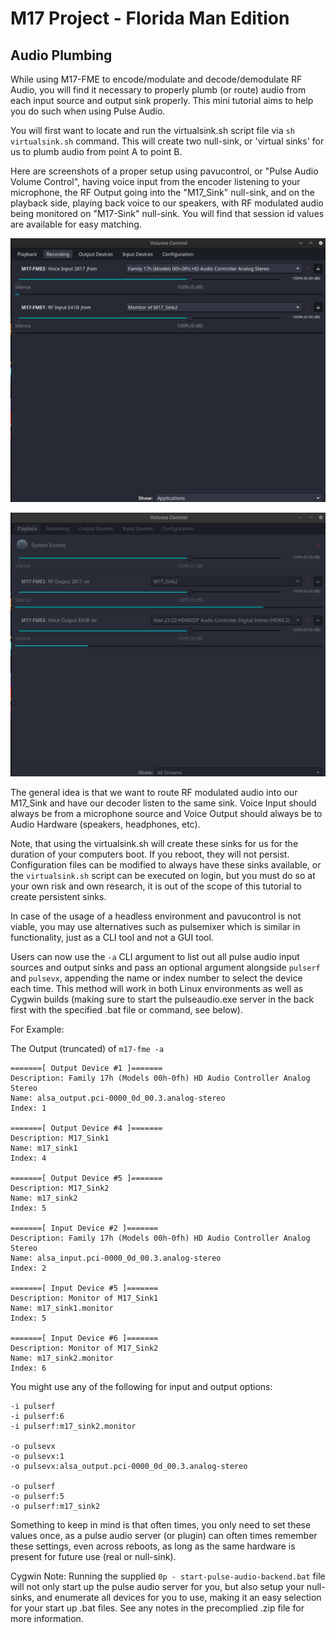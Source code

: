 
# M17 Project - Florida Man Edition

## Audio Plumbing

While using M17-FME to encode/modulate and decode/demodulate RF Audio, you will find it necessary to properly plumb (or route) audio from each input source and output sink properly. This mini tutorial aims to help you do such when using Pulse Audio.

You will first want to locate and run the virtualsink.sh script file via `sh virtualsink.sh` command. This will create two null-sink, or 'virtual sinks' for us to plumb audio from point A to point B. 

Here are screenshots of a proper setup using pavucontrol, or "Pulse Audio Volume Control", having voice input from the encoder listening to your microphone, the RF Output going into the "M17_Sink" null-sink, and on the playback side, playing back voice to our speakers, with RF modulated audio being monitored on "M17-Sink" null-sink. You will find that session id values are available for easy matching.

![Audio 1](https://github.com/lwvmobile/m17-fme/blob/main/pavucontrol_plumbing1.png)

![Audio 2](https://github.com/lwvmobile/m17-fme/blob/main/pavucontrol_plumbing2.png)

The general idea is that we want to route RF modulated audio into our M17_Sink and have our decoder listen to the same sink. Voice Input should always be from a microphone source and Voice Output should always be to Audio Hardware (speakers, headphones, etc).

Note, that using the virtualsink.sh will create these sinks for us for the duration of your computers boot. If you reboot, they will not persist. Configuration files can be modified to always have these sinks available, or the `virtualsink.sh` script can be executed on login, but you must do so at your own risk and own research, it is out of the scope of this tutorial to create persistent sinks.

In case of the usage of a headless environment and pavucontrol is not viable, you may use alternatives such as pulsemixer which is similar in functionality, just as a CLI tool and not a GUI tool.

Users can now use the `-a` CLI argument to list out all pulse audio input sources and output sinks and pass an optional argument alongside `pulserf` and `pulsevx`, appending the name or index number to select the device each time. This method will work in both Linux environments as well as Cygwin builds (making sure to start the pulseaudio.exe server in the back first with the specified .bat file or command, see below).

For Example:

The Output (truncated) of `m17-fme -a`

```
=======[ Output Device #1 ]=======
Description: Family 17h (Models 00h-0fh) HD Audio Controller Analog Stereo
Name: alsa_output.pci-0000_0d_00.3.analog-stereo
Index: 1

=======[ Output Device #4 ]=======
Description: M17_Sink1
Name: m17_sink1
Index: 4

=======[ Output Device #5 ]=======
Description: M17_Sink2
Name: m17_sink2
Index: 5

=======[ Input Device #2 ]=======
Description: Family 17h (Models 00h-0fh) HD Audio Controller Analog Stereo
Name: alsa_input.pci-0000_0d_00.3.analog-stereo
Index: 2

=======[ Input Device #5 ]=======
Description: Monitor of M17_Sink1
Name: m17_sink1.monitor
Index: 5

=======[ Input Device #6 ]=======
Description: Monitor of M17_Sink2
Name: m17_sink2.monitor
Index: 6
```

You might use any of the following for input and output options:

```
-i pulserf
-i pulserf:6
-i pulserf:m17_sink2.monitor

-o pulsevx
-o pulsevx:1
-o pulsevx:alsa_output.pci-0000_0d_00.3.analog-stereo

-o pulserf
-o pulserf:5
-o pulserf:m17_sink2
```

Something to keep in mind is that often times, you only need to set these values once, as a pulse audio server (or plugin) can often times remember these settings, even across reboots, as long as the same hardware is present for future use (real or null-sink).

Cygwin Note: Running the supplied `0p - start-pulse-audio-backend.bat` file will not only start up the pulse audio server for you, but also setup your null-sinks, and enumerate all devices for you to use, making it an easy selection for your start up .bat files. See any notes in the precomplied .zip file for more information.